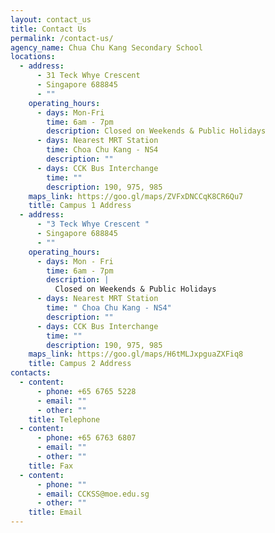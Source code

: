```yaml
---
layout: contact_us
title: Contact Us
permalink: /contact-us/
agency_name: Chua Chu Kang Secondary School
locations:
  - address:
      - 31 Teck Whye Crescent
      - Singapore 688845
      - ""
    operating_hours:
      - days: Mon-Fri
        time: 6am - 7pm
        description: Closed on Weekends & Public Holidays
      - days: Nearest MRT Station
        time: Choa Chu Kang - NS4
        description: ""
      - days: CCK Bus Interchange
        time: ""
        description: 190, 975, 985
    maps_link: https://goo.gl/maps/ZVFxDNCCqK8CR6Qu7
    title: Campus 1 Address
  - address:
      - "3 Teck Whye Crescent "
      - Singapore 688845
      - ""
    operating_hours:
      - days: Mon - Fri
        time: 6am - 7pm
        description: |
          Closed on Weekends & Public Holidays
      - days: Nearest MRT Station
        time: " Choa Chu Kang - NS4"
        description: ""
      - days: CCK Bus Interchange
        time: ""
        description: 190, 975, 985
    maps_link: https://goo.gl/maps/H6tMLJxpguaZXFiq8
    title: Campus 2 Address
contacts:
  - content:
      - phone: +65 6765 5228
      - email: ""
      - other: ""
    title: Telephone
  - content:
      - phone: +65 6763 6807
      - email: ""
      - other: ""
    title: Fax
  - content:
      - phone: ""
      - email: CCKSS@moe.edu.sg
      - other: ""
    title: Email
---
```

